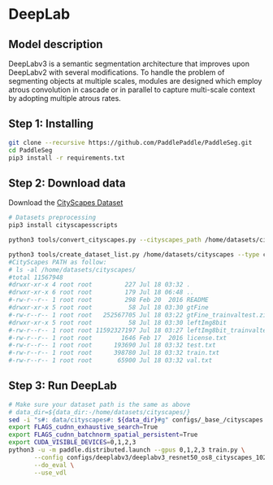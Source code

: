 # DeepLab

## Model description

DeepLabv3 is a semantic segmentation architecture that improves upon DeepLabv2 with several modifications. 
To handle the problem of segmenting objects at multiple scales, modules are designed which employ atrous convolution in cascade or in parallel to capture multi-scale context by adopting multiple atrous rates. 

## Step 1: Installing

```bash
git clone --recursive https://github.com/PaddlePaddle/PaddleSeg.git
cd PaddleSeg
pip3 install -r requirements.txt
```

## Step 2: Download data

Download the [CityScapes Dataset](https://www.cityscapes-dataset.com/) 

```bash
# Datasets preprocessing
pip3 install cityscapesscripts

python3 tools/convert_cityscapes.py --cityscapes_path /home/datasets/cityscapes/ --num_workers 8

python3 tools/create_dataset_list.py /home/datasets/cityscapes --type cityscapes --separator ","
#CityScapes PATH as follow:
# ls -al /home/datasets/cityscapes/
#total 11567948
#drwxr-xr-x 4 root root         227 Jul 18 03:32 .
#drwxr-xr-x 6 root root         179 Jul 18 06:48 ..
#-rw-r--r-- 1 root root         298 Feb 20  2016 README
#drwxr-xr-x 5 root root          58 Jul 18 03:30 gtFine
#-rw-r--r-- 1 root root   252567705 Jul 18 03:22 gtFine_trainvaltest.zip
#drwxr-xr-x 5 root root          58 Jul 18 03:30 leftImg8bit
#-rw-r--r-- 1 root root 11592327197 Jul 18 03:27 leftImg8bit_trainvaltest.zip
#-rw-r--r-- 1 root root        1646 Feb 17  2016 license.txt
#-rw-r--r-- 1 root root      193690 Jul 18 03:32 test.txt
#-rw-r--r-- 1 root root      398780 Jul 18 03:32 train.txt
#-rw-r--r-- 1 root root       65900 Jul 18 03:32 val.txt
```

## Step 3: Run DeepLab

```bash
# Make sure your dataset path is the same as above
# data_dir=${data_dir:-/home/datasets/cityscapes/}
sed -i "s#: data/cityscapes#: ${data_dir}#g" configs/_base_/cityscapes.yml
export FLAGS_cudnn_exhaustive_search=True
export FLAGS_cudnn_batchnorm_spatial_persistent=True
export CUDA_VISIBLE_DEVICES=0,1,2,3 
python3 -u -m paddle.distributed.launch --gpus 0,1,2,3 train.py \
       --config configs/deeplabv3/deeplabv3_resnet50_os8_cityscapes_1024x512_80k.yml \
       --do_eval \
       --use_vdl
```